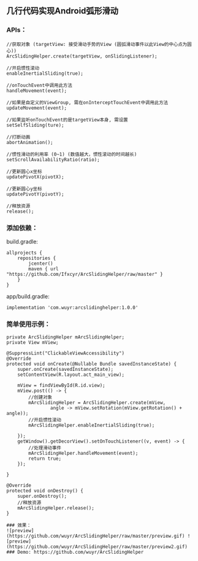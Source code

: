 ## 几行代码实现Android弧形滑动
### APIs： 
```
//获取对象 (targetView: 接受滑动手势的View (圆弧滑动事件以此View的中心点为圆心))
ArcSlidingHelper.create(targetView, onSlidingListener);

//开启惯性滚动
enableInertialSliding(true);

//onTouchEvent中调用此方法
handleMovement(event);

//如果是自定义的ViewGroup, 需在onInterceptTouchEvent中调用此方法
updateMovement(event);

//如果监听onTouchEvent的是targetView本身, 需设置
setSelfSliding(ture);

//打断动画
abortAnimation();

//惯性滑动的利用率 (0~1) (数值越大，惯性滚动的时间越长)
setScrollAvailabilityRatio(ratio);

//更新圆心x坐标
updatePivotX(pivotX);

//更新圆心y坐标
updatePivotY(pivotY);

//释放资源
release();
```
### 添加依赖：
build.gradle:
```
allprojects {
    repositories {
        jcenter()
        maven { url "https://github.com/Ifxcyr/ArcSlidingHelper/raw/master" }
    }
}
```
app/build.gradle:
```
implementation 'com.wuyr:arcslidinghelper:1.0.0'
```
### 简单使用示例：
    private ArcSlidingHelper mArcSlidingHelper;
    private View mView;

    @SuppressLint("ClickableViewAccessibility")
    @Override
    protected void onCreate(@Nullable Bundle savedInstanceState) {
        super.onCreate(savedInstanceState);
        setContentView(R.layout.act_main_view);

        mView = findViewById(R.id.view);
        mView.post(() -> {
            //创建对象
            mArcSlidingHelper = ArcSlidingHelper.create(mView,
                    angle -> mView.setRotation(mView.getRotation() + angle));
            //开启惯性滚动
            mArcSlidingHelper.enableInertialSliding(true);

        });
        getWindow().getDecorView().setOnTouchListener((v, event) -> {
            //处理滑动事件
            mArcSlidingHelper.handleMovement(event);
            return true;
        });

    }

    @Override
    protected void onDestroy() {
        super.onDestroy();
        //释放资源
        mArcSlidingHelper.release();
    }
```
### 效果：
![preview](https://github.com/wuyr/ArcSlidingHelper/raw/master/preview.gif) ![preview](https://github.com/wuyr/ArcSlidingHelper/raw/master/preview2.gif)
### Demo: https://github.com/wuyr/ArcSlidingHelper
